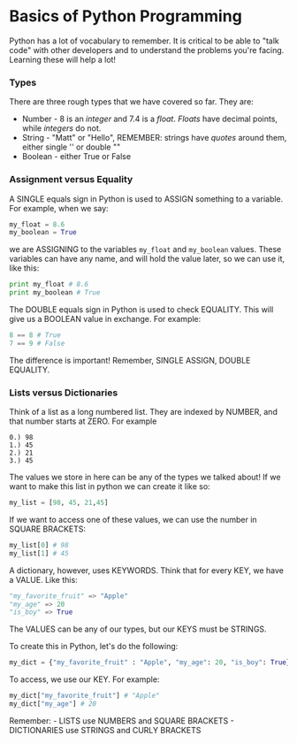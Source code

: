 # Basics of Python Programming

Python has a lot of vocabulary to remember. It is critical to be able to "talk code" with other developers and to understand the problems you're facing. Learning these will help a lot!

### Types
There are three rough types that we have covered so far. They are:
-    Number - 8 is an *integer* and 7.4 is a *float*. *Floats* have decimal points, while *integers* do not.
-    String - "Matt" or "Hello", REMEMBER: strings have *quotes* around them, either single '' or double ""
-    Boolean - either True or False

### Assignment versus Equality
A SINGLE equals sign in Python is used to ASSIGN something to a variable. For example, when we say:

```python
my_float = 8.6
my_boolean = True
```

we are ASSIGNING to the variables `my_float` and `my_boolean` values. These variables can have any name, and will hold the value later, so we can use it, like this:

```python
print my_float # 8.6
print my_boolean # True
```

The DOUBLE equals sign in Python is used to check EQUALITY. This will give us a BOOLEAN value in exchange. For example:

```python
8 == 8 # True
7 == 9 # False
```

The difference is important! Remember, SINGLE ASSIGN, DOUBLE EQUALITY.

### Lists versus Dictionaries
Think of a list as a long numbered list. They are indexed by NUMBER, and that number starts at ZERO. For example

```
0.) 98
1.) 45
2.) 21
3.) 45
```

The values we store in here can be any of the types we talked about! If we want to make this list in python we can create it like so:

```python
my_list = [98, 45, 21,45]
```
If we want to access one of these values, we can use the number in SQUARE BRACKETS:

```python
my_list[0] # 98
my_list[1] # 45
```

A dictionary, however, uses KEYWORDS. Think that for every KEY, we have a VALUE. Like this:

```python
"my_favorite_fruit" => "Apple"
"my_age" => 20
"is_boy" => True
```

The VALUES can be any of our types, but our KEYS must be STRINGS.

To create this in Python, let's do the following:

```python
my_dict = {"my_favorite_fruit" : "Apple", "my_age": 20, "is_boy": True}
```

To access, we use our KEY. For example:

```python
my_dict["my_favorite_fruit"] # "Apple"
my_dict["my_age"] # 20
```

Remember:
    -   LISTS use NUMBERS and SQUARE BRACKETS
    -   DICTIONARIES use STRINGS and CURLY BRACKETS




